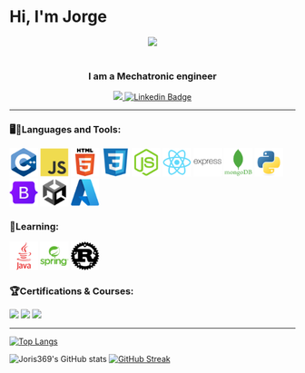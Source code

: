 # Hi, I'm Jorge
<div id="my-header" align="center">
 <img src="https://media.giphy.com/media/MT5UUV1d4CXE2A37Dg/giphy.gif" width="200px"><br><br>
  <h3>I am a Mechatronic engineer </h3>
  
  <a href="https://twitter.com/Joris369">
    <img src="https://img.shields.io/twitter/follow/Joris369?logo=twitter&style=for-the-badge">
  </a>
 <a href="https://www.linkedin.com/in/jorgeluishdzg36/">
  <img src="https://img.shields.io/twitter/url?color=blue&label=My%20Linkedin&logo=linkedin&logoColor=blue&style=for-the-badge&url=https%3A%2F%2Fwww.linkedin.com%2Fin%2Fjorgeluishdzg36%2F" alt="Linkedin Badge">
</a>
</div>

---

<div>
<h3> 🖥️🔧Languages and Tools: </h3>
  <div align="left">
    <img src="https://github.com/devicons/devicon/blob/master/icons/cplusplus/cplusplus-original.svg" width="50px">
    <img src="https://github.com/devicons/devicon/blob/master/icons/javascript/javascript-original.svg" width="50px">
    <img src="https://github.com/devicons/devicon/blob/master/icons/html5/html5-original-wordmark.svg" width="50px">
    <img src="https://github.com/devicons/devicon/blob/master/icons/css3/css3-original.svg" width="50px">
    <img src="https://github.com/devicons/devicon/blob/master/icons/nodejs/nodejs-original.svg" width="50px">
    <img src="https://github.com/devicons/devicon/blob/master/icons/react/react-original.svg" width="50px">
    <img src="https://github.com/devicons/devicon/blob/master/icons/express/express-original-wordmark.svg" width="50px">
    <img src="https://github.com/devicons/devicon/blob/master/icons/mongodb/mongodb-plain-wordmark.svg" width="50px">
    <img src="https://github.com/devicons/devicon/blob/master/icons/python/python-original.svg" width="50px">
    <img src="https://github.com/devicons/devicon/blob/master/icons/bootstrap/bootstrap-original.svg" width="50px">
    <img src="https://github.com/devicons/devicon/blob/master/icons/unity/unity-original.svg" width="50px">
    <img src="https://github.com/devicons/devicon/blob/master/icons/azure/azure-original.svg" width="50px">
  </div>
  
  <h3> 📝Learning: </h3>
  <div align="left">
    <img src="https://github.com/devicons/devicon/blob/master/icons/java/java-plain-wordmark.svg" width="50px">
    <img src="https://github.com/devicons/devicon/blob/master/icons/spring/spring-original-wordmark.svg" width="50px">
    <img src="https://github.com/devicons/devicon/blob/master/icons/rust/rust-plain.svg" width="50px">
    
  </div>
  
    
  <div align="left">
    <h3> 🏆Certifications & Courses: </h3>
    <a href="https://www.credly.com/badges/c00a3ecd-8ff7-456c-b802-4f2789a26c6a"><img src="https://learn.microsoft.com/es-es/media/learn/certification/badges/microsoft-certified-fundamentals-badge.svg" width="100px"></a>
    <a href="https://app.aluracursos.com/user/Jorls99/program/certificate"><img src="https://www.aluracursos.com/assets/api/programas/oracle-one.svg" width="100px"></a>
    <a href="https://www.credly.com/badges/3aba0026-5383-4ff0-bd06-f3e007e19c5f"><img src="https://images.credly.com/size/340x340/images/d62dcf8f-1ad4-42d4-9a07-1c59e2d5d9e9/image.png" width="100px"></a>
  </div>
</div>

---
[![Top Langs](https://github-readme-stats.vercel.app/api/top-langs/?username=Joris369&layout=donut)](https://github.com/anuraghazra/github-readme-stats)

![Joris369's GitHub stats](https://github-readme-stats.vercel.app/api?username=Joris369&show_icons=true&theme=transparent)
[![GitHub Streak](http://github-readme-streak-stats.herokuapp.com?user=Joris369&theme=transparent&hide_border=true&date_format=j%2Fn%5B%2FY%5D)](https://git.io/streak-stats)
